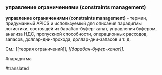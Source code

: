 ### управление ограничениями (constraints management)

**управление ограничениями (constraints management)** - термин, придуманный APICS и используемый для описания парадигмы логистики, состоящей из барабан-буфер-канат, управления буфером, анализа НДС, пропускной способности, операционных расходов, запасов, доллар-дни-прохода, доллар-дни-запасов и т. д.

См.: [[теория ограничений]], *[[барабан-буфер-канат]]*.

#парадигма

#translated
